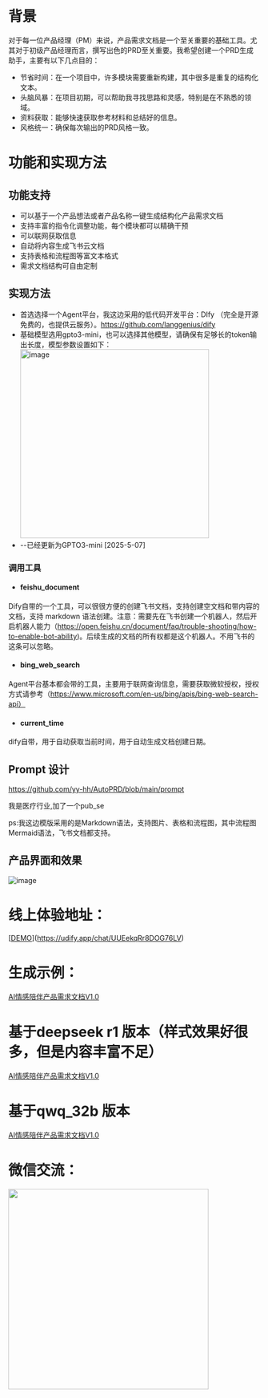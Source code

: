 # 背景

对于每一位产品经理（PM）来说，产品需求文档是一个至关重要的基础工具。尤其对于初级产品经理而言，撰写出色的PRD至关重要。我希望创建一个PRD生成助手，主要有以下几点目的：

- 节省时间：在一个项目中，许多模块需要重新构建，其中很多是重复的结构化文本。
- 头脑风暴：在项目初期，可以帮助我寻找思路和灵感，特别是在不熟悉的领域。
- 资料获取：能够快速获取参考材料和总结好的信息。
- 风格统一：确保每次输出的PRD风格一致。

# 功能和实现方法

## 功能支持

* 可以基于一个产品想法或者产品名称一键生成结构化产品需求文档
* 支持丰富的指令化调整功能，每个模块都可以精确干预
* 可以联网获取信息
* 自动将内容生成飞书云文档
* 支持表格和流程图等富文本格式
* 需求文档结构可自由定制

## 实现方法

* 首选选择一个Agent平台，我这边采用的低代码开发平台：DIfy （完全是开源免费的，也提供云服务）。https://github.com/langgenius/dify
* 基础模型选用gpto3-mini，也可以选择其他模型，请确保有足够长的token输出长度，模型参数设置如下：
  <img width="377" alt="image" src="https://github.com/user-attachments/assets/f12fc62a-28af-403b-ae9f-6f669dac6ad8" />
* --已经更新为GPTO3-mini [2025-5-07]

### 调用工具

* #### feishu_document

Dify自带的一个工具，可以很很方便的创建飞书文档，支持创建空文档和带内容的文档，支持 markdown 语法创建。注意：需要先在飞书创建一个机器人，然后开启机器人能力（https://open.feishu.cn/document/faq/trouble-shooting/how-to-enable-bot-ability)。后续生成的文档的所有权都是这个机器人。不用飞书的这条可以忽略。

* #### bing_web_search

Agent平台基本都会带的工具，主要用于联网查询信息，需要获取微软授权，授权方式请参考（https://www.microsoft.com/en-us/bing/apis/bing-web-search-api）

* #### current_time

dify自带，用于自动获取当前时间，用于自动生成文档创建日期。

## Prompt 设计

https://github.com/yy-hh/AutoPRD/blob/main/prompt

我是医疗行业,加了一个pub_se

ps:我这边模版采用的是Markdown语法，支持图片、表格和流程图，其中流程图Mermaid语法，飞书文档都支持。

## 产品界面和效果

![image](https://github.com/user-attachments/assets/c0614cfd-c883-468b-9e58-9a63f53d8151)

# 线上体验地址：

[[DEMO](https://dify-srv02.weicha88.com/chat/Nxdx7IXtsrcNVspv)](https://udify.app/chat/UUEekqRr8DOG76LV)

# 生成示例：

[AI情感陪伴产品需求文档V1.0](https://github.com/yy-hh/AutoPRD/blob/main/AI%E9%99%AA%E4%BC%B4%E4%BA%A7%E5%93%81%E9%9C%80%E6%B1%82%E6%96%87%E6%A1%A3V1.0.pdf)

# 基于deepseek r1 版本（样式效果好很多，但是内容丰富不足）

[AI情感陪伴产品需求文档V1.0](https://github.com/yy-hh/AutoPRD/blob/main/prd_by_deepseek.pdf)

# 基于qwq_32b 版本

[AI情感陪伴产品需求文档V1.0](https://github.com/yy-hh/AutoPRD/blob/main/prd_by_deepseek.pdf)

# 微信交流：

<img src=https://github.com/user-attachments/assets/27415aaf-2e0a-42f9-9307-7336e434b8c5 width="400"/>


